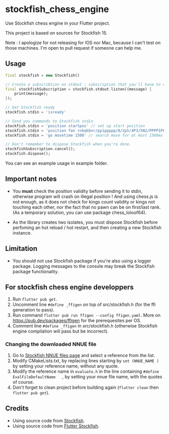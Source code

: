 # stockfish_chess_engine

Use Stockfish chess engine in your Flutter project.

This project is based on sources for Stockfish 15.

Note : I apologize for not releasing for IOS nor Mac, because I can't test on those machines.
I'm open to pull request if someone can help me.

## Usage

```dart
final stockfish = new Stockfish()

// Create a subscribtion on stdout : subscription that you'll have to cancel before disposing Stockfish.
final stockfishSubscription = stockfish.stdout.listen((message) {
    print(message);
});

// Get Stockfish ready
stockfish.stdin = 'isready'

// Send you commands to Stockfish stdin
stockfish.stdin = 'position startpos' // set up start position
stockfish.stdin = 'position fen rnbqkbnr/pp1ppppp/8/2p5/4P3/5N2/PPPP1PPP/RNBQKB1R b KQkq - 1 2' // set up custom position
stockfish.stdin = 'go movetime 1500' // search move for at most 1500ms

// Don't remember to dispose Stockfish when you're done.
stockfishSubscription.cancel();
stockfish.dispose();
```

You can see an example usage in example folder.

## Important notes

* You **must** check the position validity before sending it to stdin, otherwise program will crash on illegal position ! And using chess.js is not enough, as it does not check for kings count validity or kings not touching each other, nor the fact that no pawn can be on first/last rank. (As a temporary solution, you can use package chess_loloof64).

* As the library creates two isolates, you must dispose Stockfish before perfoming an hot reload / hot restart, and then creating a new Stockfish instance.

## Limitation

* You should not use Stockfish package if you're also using a logger package. Logging messages to the console may break the Stockfish package functionality.


## For stockfish chess engine developpers

1. Run `flutter pub get`.
2. Uncomment line `#define _ffigen` on top of src/stockfish.h (for the ffi generation to pass).
3. Run command `flutter pub run ffigen --config ffigen.yaml`.
More on https://pub.dev/packages/ffigen for the prerequesites per OS.
4. Comment line `#define _ffigen` in src/stockfish.h (otherwise Stockfish engine compilation will pass but be incorrect).

### Changing the downloaded NNUE file

1. Go to [Stockfish NNUE files page](https://tests.stockfishchess.org/nns) and select a reference from the list.
2. Modify CMakeLists.txt, by replacing lines starting by `set (NNUE_NAME )` by setting your reference name, without any quote.
3. Modify the reference name in `evaluate.h` in the line containing `#define EvalFileDefaultName   `, by setting your nnue file name, with the quotes of course.
4. Don't forget to clean project before building again (`flutter clean` then `flutter pub get`).

## Credits

* Using source code from [Stockfish](https://stockfishchess.org).
* Using source code from [Flutter Stockfish](https://github.com/ArjanAswal/Stockfish).